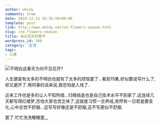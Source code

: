```yaml
---
author: whidy
comments: true
date: 2010-12-21 16:38:50+00:00
template: post
link: http://www.whidy.net/no-flowers-season.html
slug: /no-flowers-season
title: 未见花开的季节
wordpress_id: 360
category: '生活'
tags:
- 心情
---
```


![不明白这春天为何不见花开?](https://www.whidy.net/wp-content/uploads/2010/12/misunderstant-500x281.jpg)

人生便是有太多的不明白也就有了太多的烦恼罢了...看到15集,好似要说写什么了,却又避开了.用同事的话来说,我恐怕是入戏了.

近来工作也是多的让人不知所措...归根结底也是自己技术水平不到家了.这连续几天都写得红楼梦,恐怕大家也觉乏味了,这就是习惯一旦养成,突然有一日若是要变化,心中总觉不舒服...这写写好像还是不舒服,这不写更似不舒服.

罢了.忙忙洗洗睡睡罢,,,

